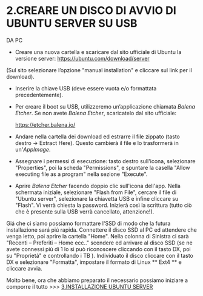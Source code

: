 # **2.CREARE UN DISCO DI AVVIO DI UBUNTU SERVER SU USB**

DA PC
- Creare una nuova cartella e scaricare dal sito ufficiale di Ubuntu la versione server:
    https://ubuntu.com/download/server

(Sul sito selezionare l’opzione "manual installation" e cliccare sul link per il download).

- Inserire la chiave USB (deve essere vuota e/o formattata precedentemente).

- Per creare il boot su USB, utilizzeremo un’applicazione chiamata _Balena Etcher_.
Se non avete _Balena Etcher_, scaricatelo dal sito ufficiale:

    https://etcher.balena.io/

- Andare nella cartella dei download ed estrarre il file zippato (tasto destro → Extract Here). 
Questo cambierà il file e lo trasformerà in un'_AppImage_.

- Assegnare i permessi di esecuzione: tasto destro sull'icona, selezionare "Properties", poi la scheda 
"Permissions", e spuntare la casella "Allow executing file as a program" nella sezione "Execute".

- Aprire _Balena Etcher_ facendo doppio clic sull'icona dell'app.
Nella schermata iniziale, selezionare "Flash from File", cercare il file di "Ubuntu server", selezionare 
la chiavetta USB e infine cliccare su "Flash".
Vi verrà chiesta la password.
Inizierà così la scrittura (tutto ciò che è presente sulla USB verrà cancellato, attenzione!).

Giá che ci siamo possiamo formattare l'SSD di modo che la futura installazione sará piú rapida.
Connettere il disco SSD al PC ed attendere che venga letto, poi aprire la cartella "Home". 
Nella colonna di Sinistra ci sarà "Recenti – Preferiti – Home ecc.." scendere ed arrivare al disco SSD (se ne avete connessi piú di 1 lo si può riconoscere cliccando con il tasto DX, poi su "Proprietà" e controllando i TB ). 
Individuato il disco cliccare con il tasto DX e selezionare "Formatta", impostare il formato di Linux ** Ext4 ** e cliccare avvia.

Molto bene, ora che abbiamo preparato il necessario possiamo iniziare a comporre il tutto >>> [3.INSTALLAZIONE UBUNTU SERVER](3.INSTALLAZIONE_UBUNTU_SERVER)
